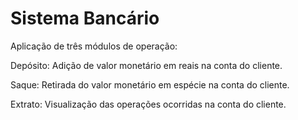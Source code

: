 # Sistema Bancário

Aplicação de três módulos de operação:

Depósito: Adição de valor monetário em reais na conta do cliente.

Saque: Retirada do valor monetário em espécie na conta do cliente.

Extrato: Visualização das operações ocorridas na conta do cliente.